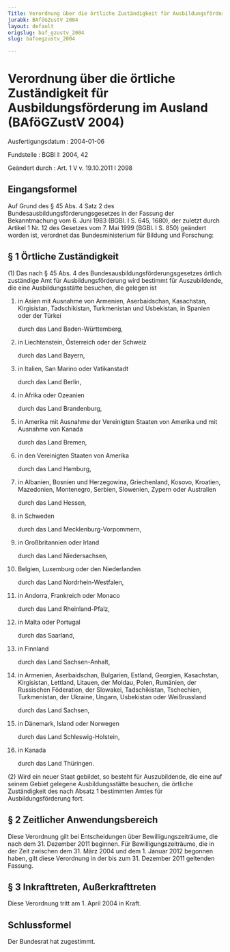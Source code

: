 ```yaml
---
Title: Verordnung über die örtliche Zuständigkeit für Ausbildungsförderung im Ausland
jurabk: BAföGZustV 2004
layout: default
origslug: baf_gzustv_2004
slug: bafoegzustv_2004

---
```


# Verordnung über die örtliche Zuständigkeit für Ausbildungsförderung im Ausland (BAföGZustV 2004)

Ausfertigungsdatum
:   2004-01-06

Fundstelle
:   BGBl I: 2004, 42

Geändert durch
:   Art. 1 V v. 19.10.2011 I 2098



## Eingangsformel

Auf Grund des § 45 Abs. 4 Satz 2 des Bundesausbildungsförderungsgesetzes in der Fassung der Bekanntmachung vom 6. Juni 1983 (BGBl. I S. 645, 1680), der zuletzt durch Artikel 1 Nr. 12 des Gesetzes vom 7. Mai 1999 (BGBl. I S. 850) geändert worden ist, verordnet das Bundesministerium für Bildung und Forschung:


## § 1 Örtliche Zuständigkeit

(1) Das nach § 45 Abs. 4 des Bundesausbildungsförderungsgesetzes örtlich zuständige Amt für Ausbildungsförderung wird bestimmt für Auszubildende, die eine Ausbildungsstätte besuchen, die gelegen ist

1.  in Asien mit Ausnahme von Armenien, Aserbaidschan, Kasachstan, Kirgisistan, Tadschikistan, Turkmenistan und Usbekistan, in Spanien oder der Türkei

    durch das Land Baden-Württemberg,


2.  in Liechtenstein, Österreich oder der Schweiz

    durch das Land Bayern,


3.  in Italien, San Marino oder Vatikanstadt

    durch das Land Berlin,


4.  in Afrika oder Ozeanien

    durch das Land Brandenburg,


5.  in Amerika mit Ausnahme der Vereinigten Staaten von Amerika und mit Ausnahme von Kanada

    durch das Land Bremen,


6.  in den Vereinigten Staaten von Amerika

    durch das Land Hamburg,


7.  in Albanien, Bosnien und Herzegowina, Griechenland, Kosovo, Kroatien, Mazedonien, Montenegro, Serbien, Slowenien, Zypern oder Australien

    durch das Land Hessen,


8.  in Schweden

    durch das Land Mecklenburg-Vorpommern,


9.  in Großbritannien oder Irland

    durch das Land Niedersachsen,


10. Belgien, Luxemburg oder den Niederlanden

    durch das Land Nordrhein-Westfalen,


11. in Andorra, Frankreich oder Monaco

    durch das Land Rheinland-Pfalz,


12. in Malta oder Portugal

    durch das Saarland,


13. in Finnland

    durch das Land Sachsen-Anhalt,


14. in Armenien, Aserbaidschan, Bulgarien, Estland, Georgien, Kasachstan, Kirgisistan, Lettland, Litauen, der Moldau, Polen, Rumänien, der Russischen Föderation, der Slowakei, Tadschikistan, Tschechien, Turkmenistan, der Ukraine, Ungarn, Usbekistan oder Weißrussland

    durch das Land Sachsen,


15. in Dänemark, Island oder Norwegen

    durch das Land Schleswig-Holstein,


16. in Kanada

    durch das Land Thüringen.




(2) Wird ein neuer Staat gebildet, so besteht für Auszubildende, die eine auf seinem Gebiet gelegene Ausbildungsstätte besuchen, die örtliche Zuständigkeit des nach Absatz 1 bestimmten Amtes für Ausbildungsförderung fort.


## § 2 Zeitlicher Anwendungsbereich

Diese Verordnung gilt bei Entscheidungen über Bewilligungszeiträume, die nach dem 31. Dezember 2011 beginnen. Für Bewilligungszeiträume, die in der Zeit zwischen dem 31. März 2004 und dem 1. Januar 2012 begonnen haben, gilt diese Verordnung in der bis zum 31. Dezember 2011 geltenden Fassung.


## § 3 Inkrafttreten, Außerkrafttreten

Diese Verordnung tritt am 1. April 2004 in Kraft.


## Schlussformel

Der Bundesrat hat zugestimmt.

